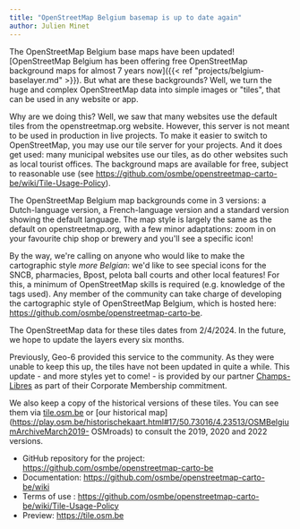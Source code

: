 ```yaml
---
title: "OpenStreetMap Belgium basemap is up to date again"
author: Julien Minet
---
```


The OpenStreetMap Belgium base maps have been updated! [OpenStreetMap Belgium has been offering free OpenStreetMap background maps for almost 7 years now]({{< ref "projects/belgium-baselayer.md" >}}). But what are these backgrounds? Well, we turn the huge and complex OpenStreetMap data into simple images or "tiles", that can be used in any website or app.

Why are we doing this? Well, we saw that many websites use the default tiles from the openstreetmap.org website. However, this server is not meant to be used in production in live projects. To make it easier to switch to OpenStreetMap, you may use our tile server for your projects. And it does get used: many municipal websites use our tiles, as do other websites such as local tourist offices. The background maps are available for free, subject to reasonable use (see <https://github.com/osmbe/openstreetmap-carto-be/wiki/Tile-Usage-Policy>).

The OpenStreetMap Belgium map backgrounds come in 3 versions: a Dutch-language version, a French-language version and a standard version showing the default language. The map style is largely the same as the default on openstreetmap.org, with a few minor adaptations: zoom in on your favourite chip shop or brewery and you'll see a specific icon!

By the way, we're calling on anyone who would like to make the cartographic style *more Belgian*: we'd like to see special icons for the SNCB, pharmacies, Bpost, pelota ball courts and other local features! For this, a minimum of OpenStreetMap skills is required (e.g. knowledge of the tags used). Any member of the community can take charge of developing the cartographic style of OpenStreetMap Belgium, which is hosted here: <https://github.com/osmbe/openstreetmap-carto-be>.

The OpenStreetMap data for these tiles dates from 2/4/2024. In the future, we hope to update the layers every six months.

Previously, Geo-6 provided this service to the community. As they were unable to keep this up, the tiles have not been updated in quite a while. This update - and more styles yet to come! - is provided by our partner [Champs-Libres](https://champs-libres.coop) as part of their Corporate Membership commitment.

We also keep a copy of the historical versions of these tiles. You can see them via [tile.osm.be](https://tile.osm.be) or [our historical map](<https://play.osm.be/historischekaart.html#17/50.73016/4.23513/OSMBelgiumArchiveMarch2019-> OSMroads) to consult the 2019, 2020 and 2022 versions.

- GitHub repository for the project: <https://github.com/osmbe/openstreetmap-carto-be>
- Documentation: <https://github.com/osmbe/openstreetmap-carto-be/wiki>
- Terms of use : <https://github.com/osmbe/openstreetmap-carto-be/wiki/Tile-Usage-Policy>
- Preview: <https://tile.osm.be>
